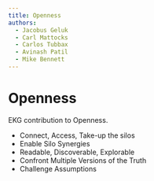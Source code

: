 ```yaml
---
title: Openness
authors:
  - Jacobus Geluk
  - Carl Mattocks
  - Carlos Tubbax
  - Avinash Patil
  - Mike Bennett
---
```

# Openness

EKG contribution to Openness.

<!--summary-start-->
- Connect, Access, Take-up the silos
- Enable Silo Synergies
- Readable, Discoverable, Explorable
- Confront Multiple Versions of the Truth
- Challenge Assumptions
<!--summary-end-->

